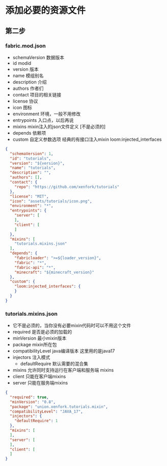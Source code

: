 # 添加必要的资源文件

## 第二步

### fabric.mod.json
- schemaVersion 数据版本
- id modid
- version 版本
- name 模组别名
- description 介绍
- authors 作者们
- contact 项目的相关链接
- license 协议
- icon 图标
- environment 环境，一般不用修改
- entrypoints 入口点，以后再说
- mixins mixin注入的json文件定义 [不是必须的]
- depends 依赖项
- custom 自定义参数选项 经典的有接口注入mixin loom:injected_interfaces
```json
{
  "schemaVersion": 1,
  "id": "tutorials",
  "version": "${version}",
  "name": "tutorials",
  "description": "",
  "authors": [],
  "contact": {
    "repo": "https://github.com/xenfork/tutorials"
  },
  "license": "MIT",
  "icon": "assets/tutorials/icon.png",
  "environment": "*",
  "entrypoints": {
    "server": [
    ],
    "client": [
    ]
  },
  "mixins": [
    "tutorials.mixins.json"
  ],
  "depends": {
    "fabricloader": ">=${loader_version}",
    "fabric": "*",
    "fabric-api": "*",
    "minecraft": "${minecraft_version}"
  },
  "custom": {
    "loom:injected_interfaces": {
    }
  }
}
```

### tutorials.mixins.json
- 它不是必须的，当你没有必要mixin代码时可以不用这个文件
- required 是否是必须的加载的
- minVersion 最小mixin版本
- package mixin所在包
- compatibilityLevel java编译版本 这里用的是java17
- injectors 注入模式
  - defaultRequire 默认需要的混合集
- mixins 允许同时支持运行在客户端和服务端 mixins
- client 只能在客户端mixins
- server 只能在服务端mixins
```json
{
  "required": true,
  "minVersion": "0.8",
  "package": "union.xenfork.tutorials.mixin",
  "compatibilityLevel": "JAVA_17",
  "injectors": {
    "defaultRequire": 1
  },
  "mixins": [
  ],
  "server": [
  ],
  "client": [
  ]
}
```